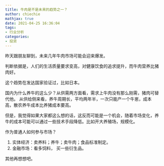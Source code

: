 ```yaml
---
title: 牛肉是不是未来的趋势之一？
author: chiechie
mathjax: true
date: 2021-04-25 16:36:04
tags: 
- 行业分析
categories: 
- 投资
---
```


昨天跟朋友聊到，未来几年牛肉市场可能会迎来爆发。

判断依据是，人们的生活质量要求变高，对健康饮食的追求提升，而牛肉营养比猪肉好。

这个趋势在发达国家验证过，比如日本。

国内为什么养牛的这么少？从供需两方面看，需求上牛肉没有那么刚需，猪肉可替代他。
从供给侧来看，养牛周期长，平均两年半，一次只能产一个牛崽，成本高，散农养牛成本比养猪成本要高。

但是，我觉得如果大家都这么想的话，这反而可能是一个机会，随着市场变化，养牛的成本可能可以通过一些技术手段降低。比如开大养殖场，规模化。

作为普通人如何参与市场？

1. 实体经济：卖养料；养牛；卖牛肉；食品标准制定。
2. 金融市场：看多饲料， 买一些衍生品。

其他再想想吧。

